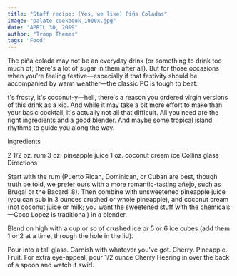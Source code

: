 ```yaml
---
title: "Staff recipe: (Yes, we like) Piña Coladas"
image: "palate-cookbook_1000x.jpg"
date: "APRIL 30, 2019"
author: "Troop Themes"
tags: "Food"
---
```


The piña colada may not be an everyday drink (or something to drink too much of; there's a lot of sugar in them after all). But for those occasions when you're feeling festive—especially if that festivity should be accompanied by warm weather—the classic PC is tough to beat.

t's frosty, it's coconut-y—hell, there's a reason you ordered virgin versions of this drink as a kid. And while it may take a bit more effort to make than your basic cocktail, it's actually not all that difficult. All you need are the right ingredients and a good blender. And maybe some tropical island rhythms to guide you along the way.

Ingredients

2 1/2 oz. rum
3 oz. pineapple juice
1 oz. coconut cream
ice
Collins glass
Directions

Start with the rum (Puerto Rican, Dominican, or Cuban are best, though truth be told, we prefer ours with a more romantic-tasting añejo, such as Brugal or the Bacardi 8). Then combine with unsweetened pineapple juice (you can sub in 3 ounces crushed or whole pineapple), and coconut cream (not coconut juice or milk; you want the sweetened stuff with the chemicals—Coco Lopez is traditional) in a blender.

Blend on high with a cup or so of crushed ice or 5 or 6 ice cubes (add them 1 or 2 at a time, through the hole in the lid).

Pour into a tall glass. Garnish with whatever you've got. Cherry. Pineapple. Fruit. For extra eye-appeal, pour 1/2 ounce Cherry Heering in over the back of a spoon and watch it swirl.